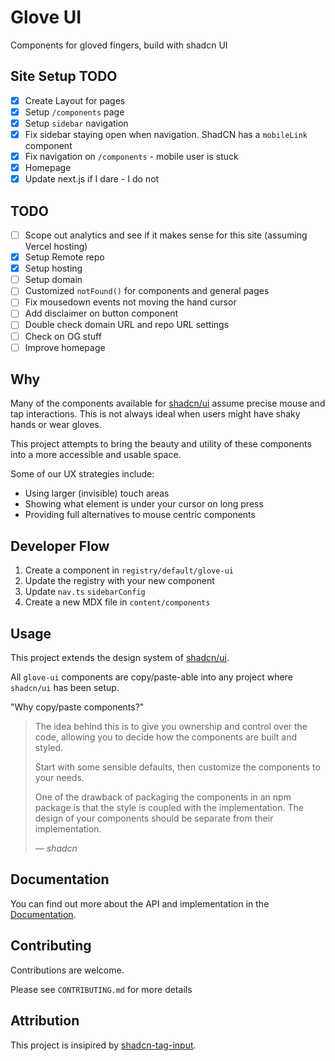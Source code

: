 # Glove UI

Components for gloved fingers, build with shadcn UI

## Site Setup TODO

- [x] Create Layout for pages
- [x] Setup `/components` page
- [x] Setup `sidebar` navigation
- [x] Fix sidebar staying open when navigation. ShadCN has a `mobileLink` component
- [x] Fix navigation on `/components` - mobile user is stuck
- [x] Homepage
- [x] Update next.js if I dare - I do not

## TODO

- [ ] Scope out analytics and see if it makes sense for this site (assuming Vercel hosting)
- [x] Setup Remote repo
- [x] Setup hosting
- [ ] Setup domain
- [ ] Customized `notFound()` for components and general pages
- [ ] Fix mousedown events not moving the hand cursor
- [ ] Add disclaimer on button component
- [ ] Double check domain URL and repo URL settings
- [ ] Check on OG stuff
- [ ] Improve homepage

## Why

Many of the components available for [shadcn/ui](https://ui.shadcn.com/) assume precise mouse and tap interactions. This is not always ideal when users might have shaky hands or wear gloves.

This project attempts to bring the beauty and utility of these components into a more accessible and usable space.

Some of our UX strategies include:

- Using larger (invisible) touch areas
- Showing what element is under your cursor on long press
- Providing full alternatives to mouse centric components

## Developer Flow

1. Create a component in `registry/default/glove-ui`
1. Update the registry with your new component
1. Update `nav.ts` `sidebarConfig`
1. Create a new MDX file in `content/components`

## Usage

This project extends the design system of [shadcn/ui](https://ui.shadcn.com/).

All `glove-ui` components are copy/paste-able into any project where `shadcn/ui` has been setup.

"Why copy/paste components?"

<blockquote cite="https://ui.shadcn.com/docs">
  <p>The idea behind this is to give you ownership and control over the code, allowing you to decide how the components are built and styled.</p>

<p>Start with some sensible defaults, then customize the components to your needs.</p>

<p>One of the drawback of packaging the components in an npm package is that the style is coupled with the implementation. The design of your components should be separate from their implementation.</p>
  <footer>— <cite>shadcn</cite></footer>
</blockquote>

## Documentation

You can find out more about the API and implementation in the [Documentation](https://TODO).

## Contributing

Contributions are welcome.

Please see `CONTRIBUTING.md` for more details

## Attribution

This project is insipired by [shadcn-tag-input](https://github.com/JaleelB/shadcn-tag-input).
